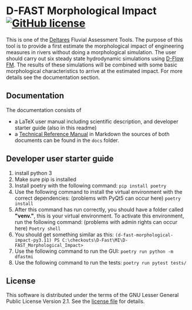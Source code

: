 # D-FAST Morphological Impact [![GitHub license](https://img.shields.io/github/license/Deltares/D-FAST_Morphological_Impact)](https://github.com/Deltares/D-FAST_Morphological_Impact/blob/master/LICENSE.md)

This is one of the [Deltares](https://www.deltares.nl) Fluvial Assessment Tools.
The purpose of this tool is to provide a first estimate the morphological impact of engineering measures in rivers without doing a morphological simulation.
The user should carry out six steady state hydrodynamic simulations using [D-Flow FM](https://www.deltares.nl/en/software/module/d-flow-flexible-mesh/).
The results of these simulations will be combined with some basic morphological characteristics to arrive at the estimated impact.
For more details see the documentation section.

## Documentation

The documentation consists of
* a LaTeX user manual including scientific description, and developer starter guide (also in this readme)
* a [Technical Reference Manual](docs/techref.md) in Markdown
the sources of both documents can be found in the `docs` folder.

## Developer user starter guide
1. install python 3
2. Make sure pip is installed 
3. Install poetry with the following command: 
	`pip install poetry`
4. Use the following command to install the virtual environment with the correct dependencies: (problems with PyQt5 can occur here)
	`poetry install`
5. After this command has run correctly, you should have a folder called **"venv."**, this is your virtual environment. To activate this environment, run the following command: (problems with admin rights can occur here)
	`Poetry shell` 
6. You should get something similar as this:
	`(d-fast-morphological-impact-py3.11) PS C:\checkouts\D-Fast\MI\D-FAST_Morphological_Impact>`
7. Use the following command to run the GUI:
	`poetry run python -m dfastmi`
8. Use the following command to run the tests:
	`poetry run pytest tests/`

## License

This software is distributed under the terms of the GNU Lesser General Public License Version 2.1.
See the [license file](LICENSE.md) for details.
